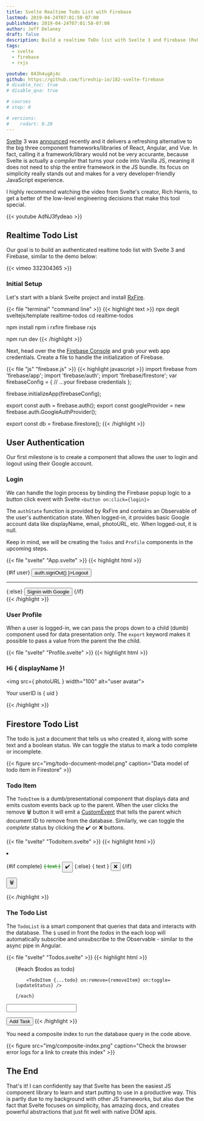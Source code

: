 ```yaml
---
title: Svelte Realtime Todo List with Firebase
lastmod: 2019-04-24T07:01:58-07:00
publishdate: 2019-04-24T07:01:58-07:00
author: Jeff Delaney
draft: false
description: Build a realtime ToDo list with Svelte 3 and Firebase (RxFire)
tags:
  - svelte
  - firebase
  - rxjs

youtube: 043h4ugAj4c
github: https://github.com/fireship-io/182-svelte-firebase
# disable_toc: true
# disable_qna: true

# courses
# step: 0

# versions:
#    rxdart: 0.20
---
```


[Svelte](https://svelte.dev/) 3 was
[announced](https://twitter.com/Rich_Harris/status/1120342713843507201) recently
and it delivers a refreshing alternative to the big three component
frameworks/libraries of React, Angular, and Vue. In fact, calling it a
framework/library would not be very accurante, because Svelte is actually a
_compiler_ that turns your code into Vanilla JS, meaning it does not need to
ship the entire framework in the JS bundle. Its focus on simplicity really
stands out and makes for a very developer-friendly JavaScript experience.

I highly recommend watching the video from Svelte's creator, Rich Harris, to get
a better of the low-level engineering decisions that make this tool special.

{{< youtube AdNJ3fydeao >}}

## Realtime Todo List

Our goal is to build an authenticated realtime todo list with Svelte 3 and
Firebase, similar to the demo below:

{{< vimeo 332304365 >}}

### Initial Setup

Let's start with a blank Svelte project and install
[RxFire](https://github.com/firebase/firebase-js-sdk/tree/master/packages/rxfire).

{{< file "terminal" "command line" >}} {{< highlight text >}} npx degit
sveltejs/template realtime-todos cd realtime-todos

npm install npm i rxfire firebase rxjs

npm run dev {{< /highlight >}}

Next, head over the the [Firebase Console](https://console.firebase.google.com/)
and grab your web app credentials. Create a file to handle the initialization of
Firebase.

{{< file "js" "firebase.js" >}} {{< highlight javascript >}} import firebase
from 'firebase/app'; import 'firebase/auth'; import 'firebase/firestore'; var
firebaseConfig = { // ...your firebase credentials };

firebase.initializeApp(firebaseConfig);

export const auth = firebase.auth(); export const googleProvider = new
firebase.auth.GoogleAuthProvider();

export const db = firebase.firestore(); {{< /highlight >}}

## User Authentication

Our first milestone is to create a component that allows the user to login and
logout using their Google account.

### Login

We can handle the login process by binding the Firebase popup logic to a button
click event with Svelte `<button on:click={login}>`

The `authState` function is provided by RxFire and contains an Observable of the
user's authentication state. When logged-in, it provides basic Google account
data like displayName, email, photoURL, etc. When logged-out, it is null.

Keep in mind, we will be creating the `Todos` and `Profile` components in the
upcoming steps.

{{< file "svelte" "App.svelte" >}} {{< highlight html >}}

<script>
    import Profile from './Profile.svelte';
    import Todos from './Todos.svelte';

    import { auth, googleProvider } from './firebase';
    import { authState } from 'rxfire/auth';

    let user;

    const unsubscribe = authState(auth).subscribe(u => user = u);

    function login() {
        auth.signInWithPopup(googleProvider);
    }
</script>

<section>
{#if user}
    <Profile {...user} />
    <button on:click={ () => auth.signOut() }>Logout</button>
    <hr>
    <Todos uid={user.uid} />
{:else}
	<button on:click={login}>
		Signin with Google
	</button>
{/if}
</section>
{{< /highlight >}}

### User Profile

When a user is logged-in, we can pass the props down to a child (dumb) component
used for data presentation only. The `export` keyword makes it possible to pass
a value from the parent the the child.

{{< file "svelte" "Profile.svelte" >}} {{< highlight html >}}

<script>
    export let displayName;
    export let photoURL;
    export let uid;
</script>

<h3>Hi { displayName }!</h3>

<img src={ photoURL } width="100" alt="user avatar">

<p>Your userID is { uid }</p>
{{< /highlight >}}

## Firestore Todo List

The todo is just a document that tells us who created it, along with some text
and a boolean status. We can toggle the status to mark a todo complete or
incomplete.

{{< figure src="img/todo-document-model.png" caption="Data model of todo item in Firestore" >}}

### Todo Item

The `TodoItem` is a dumb/presentational component that displays data and emits
custom events back up to the parent. When the user clicks the remove 🗑️ button
it will emit a
[CustomEvent](https://developer.mozilla.org/en-US/docs/Web/API/CustomEvent) that
tells the parent which document ID to remove from the database. Similarly, we
can toggle the _complete_ status by clicking the ✔️ or ❌ buttons.

{{< file "svelte" "TodoItem.svelte" >}} {{< highlight html >}}

<script>

    import { createEventDispatcher } from 'svelte';

    const dispatch = createEventDispatcher();

    function remove() {
		dispatch('remove', { id });
	}

	function toggleStatus() {
        let newStatus = !complete;
		dispatch('toggle', {
            id,
            newStatus
        });
    }


    export let id; // document ID
    export let text;
    export let complete;
</script>

<style>
    .is-complete {
        text-decoration: line-through;
        color: green;
    }
</style>

<li>

{#if complete} <span class="is-complete">{ text }</span>
<button on:click={toggleStatus}> ✔️ </button> {:else} <span>{ text }</span>
<button on:click={toggleStatus}> ❌ </button> {/if}

<button on:click={remove}> 🗑 </button>

</li>
{{< /highlight >}}

### The Todo List

The `TodoList` is a smart component that queries that data and interacts with
the database. The `$` used in front the _todos_ in the each loop will
automatically subscribe and unsubscribe to the Observable - similar to the async
pipe in Angular.

{{< file "svelte" "Todos.svelte" >}} {{< highlight html >}}

<script>
    import TodoItem from './TodoItem.svelte';
    import { db } from './firebase';
    import { collectionData } from 'rxfire/firestore';
    import { startWith } from 'rxjs/operators';

    // User ID passed from parent
    export let uid;

    // Form Text
    let text = 'some task';

    // Query requires an index, see screenshot below
    const query = db.collection('todos').where('uid', '==', uid).orderBy('created');

    const todos = collectionData(query, 'id').pipe(startWith([]));

    function add() {
        db.collection('todos').add({ uid, text, complete: false, created: Date.now() });
        text = '';
    }

    function updateStatus(event) {
        const { id, newStatus } = event.detail;
        db.collection('todos').doc(id).update({ complete: newStatus });
    }

    function removeItem(event) {
        const { id } = event.detail;
        db.collection('todos').doc(id).delete();
    }
</script>

<style>
    input { display: block }
</style>

<ul>
	{#each $todos as todo}

        <TodoItem {...todo} on:remove={removeItem} on:toggle={updateStatus} />

    {/each}

</ul>

<input bind:value={text}>

<button on:click={add}>Add Task</button> {{< /highlight >}}

You need a composite index to run the database query in the code above.

{{< figure src="img/composite-index.png" caption="Check the browser error logs for a link to create this index"  >}}

## The End

That's it! I can confidently say that Svelte has been the easiest JS component
library to learn and start putting to use in a productive way. This is partly
due to my background with other JS frameworks, but also due the fact that Svelte
focuses on simplicity, has amazing docs, and creates powerful abstractions that
just fit well with native DOM apis.
